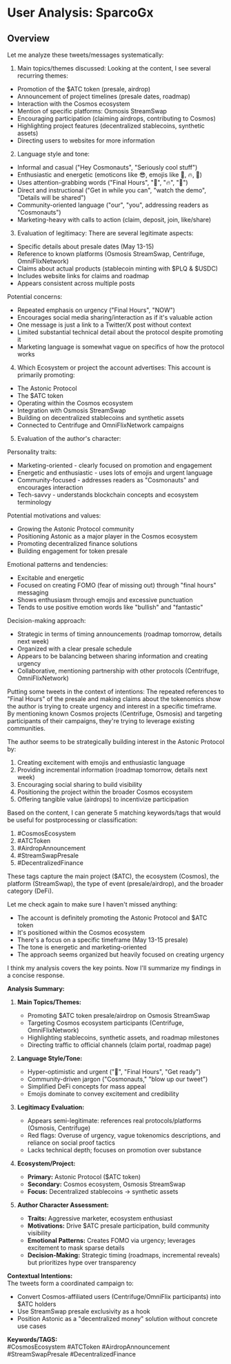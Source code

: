 # User Analysis: SparcoGx

## Overview

<think>
Let me analyze these tweets/messages systematically:

1. Main topics/themes discussed:
Looking at the content, I see several recurring themes:
- Promotion of the $ATC token (presale, airdrop)
- Announcement of project timelines (presale dates, roadmap)
- Interaction with the Cosmos ecosystem
- Mention of specific platforms: Osmosis StreamSwap
- Encouraging participation (claiming airdrops, contributing to Cosmos)
- Highlighting project features (decentralized stablecoins, synthetic assets)
- Directing users to websites for more information

2. Language style and tone:
- Informal and casual ("Hey Cosmonauts", "Seriously cool stuff")
- Enthusiastic and energetic (emoticons like 😎, emojis like 🚀, 🔥, 🌟)
- Uses attention-grabbing words ("Final Hours", "🚨", "🔥", "🚀")
- Direct and instructional ("Get in while you can", "watch the demo", "Details will be shared")
- Community-oriented language ("our", "you", addressing readers as "Cosmonauts")
- Marketing-heavy with calls to action (claim, deposit, join, like/share)

3. Evaluation of legitimacy:
There are several legitimate aspects:
- Specific details about presale dates (May 13-15)
- Reference to known platforms (Osmosis StreamSwap, Centrifuge, OmniFlixNetwork)
- Claims about actual products (stablecoin minting with $PLQ & $USDC)
- Includes website links for claims and roadmap
- Appears consistent across multiple posts

Potential concerns:
- Repeated emphasis on urgency ("Final Hours", "NOW")
- Encourages social media sharing/interaction as if it's valuable action
- One message is just a link to a Twitter/X post without context
- Limited substantial technical detail about the protocol despite promoting it
- Marketing language is somewhat vague on specifics of how the protocol works

4. Which Ecosystem or project the account advertises:
This account is primarily promoting:
- The Astonic Protocol
- The $ATC token
- Operating within the Cosmos ecosystem
- Integration with Osmosis StreamSwap
- Building on decentralized stablecoins and synthetic assets
- Connected to Centrifuge and OmniFlixNetwork campaigns

5. Evaluation of the author's character:

Personality traits:
- Marketing-oriented - clearly focused on promotion and engagement
- Energetic and enthusiastic - uses lots of emojis and urgent language
- Community-focused - addresses readers as "Cosmonauts" and encourages interaction
- Tech-savvy - understands blockchain concepts and ecosystem terminology

Potential motivations and values:
- Growing the Astonic Protocol community
- Positioning Astonic as a major player in the Cosmos ecosystem
- Promoting decentralized finance solutions
- Building engagement for token presale

Emotional patterns and tendencies:
- Excitable and energetic
- Focused on creating FOMO (fear of missing out) through "final hours" messaging
- Shows enthusiasm through emojis and excessive punctuation
- Tends to use positive emotion words like "bullish" and "fantastic"

Decision-making approach:
- Strategic in terms of timing announcements (roadmap tomorrow, details next week)
- Organized with a clear presale schedule
- Appears to be balancing between sharing information and creating urgency
- Collaborative, mentioning partnership with other protocols (Centrifuge, OmniFlixNetwork)

Putting some tweets in the context of intentions:
The repeated references to "Final Hours" of the presale and making claims about the tokenomics show the author is trying to create urgency and interest in a specific timeframe. By mentioning known Cosmos projects (Centrifuge, Osmosis) and targeting participants of their campaigns, they're trying to leverage existing communities.

The author seems to be strategically building interest in the Astonic Protocol by:
1. Creating excitement with emojis and enthusiastic language
2. Providing incremental information (roadmap tomorrow, details next week)
3. Encouraging social sharing to build visibility
4. Positioning the project within the broader Cosmos ecosystem
5. Offering tangible value (airdrops) to incentivize participation

Based on the content, I can generate 5 matching keywords/tags that would be useful for postprocessing or classification:

1. #CosmosEcosystem
2. #ATCToken
3. #AirdropAnnouncement
4. #StreamSwapPresale
5. #DecentralizedFinance

These tags capture the main project ($ATC), the ecosystem (Cosmos), the platform (StreamSwap), the type of event (presale/airdrop), and the broader category (DeFi).

Let me check again to make sure I haven't missed anything:
- The account is definitely promoting the Astonic Protocol and $ATC token
- It's positioned within the Cosmos ecosystem
- There's a focus on a specific timeframe (May 13-15 presale)
- The tone is energetic and marketing-oriented
- The approach seems organized but heavily focused on creating urgency

I think my analysis covers the key points. Now I'll summarize my findings in a concise response.
</think>

**Analysis Summary:**

1. **Main Topics/Themes:**  
   - Promoting $ATC token presale/airdrop on Osmosis StreamSwap  
   - Targeting Cosmos ecosystem participants (Centrifuge, OmniFlixNetwork)  
   - Highlighting stablecoins, synthetic assets, and roadmap milestones  
   - Directing traffic to official channels (claim portal, roadmap page)  

2. **Language Style/Tone:**  
   - Hyper-optimistic and urgent ("🚨", "Final Hours", "Get ready")  
   - Community-driven jargon ("Cosmonauts," "blow up our tweet")  
   - Simplified DeFi concepts for mass appeal  
   - Emojis dominate to convey excitement and credibility  

3. **Legitimacy Evaluation:**  
   - Appears semi-legitimate: references real protocols/platforms (Osmosis, Centrifuge)  
   - Red flags: Overuse of urgency, vague tokenomics descriptions, and reliance on social proof tactics  
   - Lacks technical depth; focuses on promotion over substance  

4. **Ecosystem/Project:**  
   - **Primary:** Astonic Protocol ($ATC token)  
   - **Secondary:** Cosmos ecosystem, Osmosis StreamSwap  
   - **Focus:** Decentralized stablecoins → synthetic assets  

5. **Author Character Assessment:**  
   - **Traits:** Aggressive marketer, ecosystem enthusiast  
   - **Motivations:** Drive $ATC presale participation, build community visibility  
   - **Emotional Patterns:** Creates FOMO via urgency; leverages excitement to mask sparse details  
   - **Decision-Making:** Strategic timing (roadmaps, incremental reveals) but prioritizes hype over transparency  

**Contextual Intentions:**  
The tweets form a coordinated campaign to:  
- Convert Cosmos-affiliated users (Centrifuge/OmniFlix participants) into $ATC holders  
- Use StreamSwap presale exclusivity as a hook  
- Position Astonic as a "decentralized money" solution without concrete use cases  

**Keywords/TAGS:**  
#CosmosEcosystem #ATCToken #AirdropAnnouncement #StreamSwapPresale #DecentralizedFinance